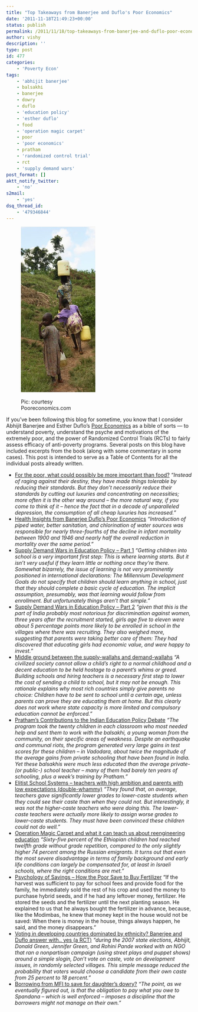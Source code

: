 ```yaml
---
title: "Top Takeaways from Banerjee and Duflo's Poor Economics"
date: '2011-11-18T21:49:23+00:00'
status: publish
permalink: /2011/11/18/top-takeaways-from-banerjee-and-duflo-poor-economics
author: vishy
description: ''
type: post
id: 477
categories:
    - 'Poverty Econ'
tags:
    - 'abhijit banerjee'
    - balsakhi
    - banerjee
    - dowry
    - duflo
    - 'education policy'
    - 'esther duflo'
    - food
    - 'operation magic carpet'
    - poor
    - 'poor economics'
    - pratham
    - 'randomized control trial'
    - rct
    - 'supply demand wars'
post_format: []
aktt_notify_twitter:
    - 'no'
s2mail:
    - 'yes'
dsq_thread_id:
    - '479346844'
---
```

<figure aria-describedby="caption-attachment-478" class="wp-caption alignleft" id="attachment_478" style="width: 202px">

[![](../../../../uploads/2011/11/banduflo_overview_post_pic.jpg "banduflo_overview_post_pic")](../../../../uploads/2011/11/banduflo_overview_post_pic.jpg)<figcaption class="wp-caption-text" id="caption-attachment-478">Pic: courtesy Pooreconomics.com</figcaption></figure>

If you’ve been following this blog for sometime, you know that I consider Abhijit Banerjee and Esther Duflo’s [Poor Economics](http://pooreconomics.com/) as a bible of sorts — to understand poverty, understand the psyche and motivations of the extremely poor, and the power of Randomized Control Trials (RCTs) to fairly assess efficacy of anti-poverty programs. Several posts on this blog have included excerpts from the book (along with some commentary in some cases). This post is intended to serve as a Table of Contents for all the individual posts already written.

- [For the poor, what could possibly be more important than food?](http://www.techsangam.com/2011/07/14/for-the-poor-what-could-possibly-be-more-important-than-food/) *“Instead of raging against their destiny, they have made things tolerable by reducing their standards. But they don’t necessarily reduce their standards by cutting out luxuries and concentrating on necessities; more often it is the other way around – the more natural way, if you come to think of it – hence the fact that in a decade of unparalleled depression, the consumption of all cheap luxuries has increased.”*
- [Health Insights from Banerjee Duflo’s Poor Economics](http://www.techsangam.com/2011/08/03/health-insights-from-banerjee-duflos-poor-economics/) *“Introduction of piped water, better sanitation, and chlorination of water sources was responsible for nearly three-fourths of the decline in infant mortality between 1900 and 1946 and nearly half the overall reduction in mortality over the same period.”*
- [Supply Demand Wars in Education Policy – Part 1](http://www.techsangam.com/2011/09/02/supply-demand-wars-in-education-policy-part-1/) *“Getting children into school is a very important first step: This is where learning starts. But it isn’t very useful if they learn little or nothing once they’re there. Somewhat bizarrely, the issue of learning is not very prominently positioned in international declarations: The Millennium Development Goals do not specify that children should learn anything in school, just that they should complete a basic cycle of education. The implicit assumption, presumably, was that learning would follow from enrollment. But unfortunately things aren’t that simple.”*
- [Supply Demand Wars in Education Policy – Part 2](http://www.techsangam.com/2011/09/06/the-supply-demand-wars-in-education-policy-part-2/) *“given that this is the part of India probably most notorious for discrimination against women, three years after the recruitment started, girls age five to eleven were about 5 percentage points more likely to be enrolled in school in the villages where there was recruiting. They also weighed more, suggesting that parents were taking better care of them: They had discovered that educating girls had economic value, and were happy to invest.”*
- [Middle ground between the supply-wallahs and demand-wallahs](http://www.techsangam.com/2011/09/07/middle-ground-between-the-supply-wallahs-and-demand-wallahs/) *“A civilized society cannot allow a child’s right to a normal childhood and a decent education to be held hostage to a parent’s whims or greed.  Building schools and hiring teachers is a necessary first step to lower the cost of sending a child to school, but it may not be enough. This rationale explains why most rich countries simply give parents no choice: Children have to be sent to school until a certain age, unless parents can prove they are educating them at home. But this clearly does not work where state capacity is more limited and compulsory education cannot be enforced.”*
- [Pratham’s Contributions to the Indian Education Policy Debate](http://www.techsangam.com/2011/09/10/prathams-contributions-to-indian-education-policy-debate/) *“The program took the twenty children in each classroom who most needed help and sent them to work with the balsakhi, a young woman from the community, on their specific areas of weakness. Despite an earthquake and communal riots, the program generated very large gains in test scores for these children – in Vadodara, about twice the magnitude of the average gains from private schooling that have been found in India. Yet these balsakhis were much less educated than the average private- (or public-) school teacher – many of them had barely ten years of schooling, plus a week’s training by Pratham.”*
- [Elitist School Systems – teachers with high ambition and parents with low expectations (double-whammy)](http://www.techsangam.com/2011/09/21/elitist-school-systems-teachers-with-high-ambition-parents-with-low-expectations/) *“They found that, on average, teachers gave significantly lower grades to lower-caste students when they could see their caste than when they could not. But interestingly, it was not the higher-caste teachers who were doing this. The lower-caste teachers were actually more likely to assign worse grades to lower-caste students. They must have been convinced these children could not do well.”*
- [Operation Magic Carpet and what it can teach us about reengineering education](http://www.techsangam.com/2011/10/06/operation-magic-carpet-and-what-it-can-teach-us-about-reengineering-education/) *“Sixty-five percent of the Ethiopian children had reached twelfth grade without grade repetition, compared to the only slightly higher 74 percent among the Russian emigrants. It turns out that even the most severe disadvantage in terms of family background and early life conditions can largely be compensated for, at least in Israeli schools, where the right conditions are met.”*
- [Psychology of Savings – How the Poor Save to Buy Fertilizer](http://www.techsangam.com/2011/10/21/psychology-of-savings-how-the-poor-save-to-buy-fertilizer/) “If the harvest was sufficient to pay for school fees and provide food for the family, he immediately sold the rest of his crop and used the money to purchase hybrid seeds, and if he had any leftover money, fertilizer. He stored the seeds and the fertilizer until the next planting season. He explained to us that he always bought the fertilizer in advance, because, like the Modimbas, he knew that money kept in the house would not be saved: When there is money in the house, things always happen, he said, and the money disappears.”
- [Voting in developing countries dominated by ethnicity? Banerjee and Duflo answer with.. yes (a RCT)](http://www.techsangam.com/2011/10/28/voting-in-developing-countries-dominated-by-ethnicity-banerjee-duflo-answer-rct/) *“during the 2007 state elections, Abhijit, Donald Green, Jennifer Green, and Rohini Pande worked with an NGO that ran a nonpartisan campaign (using street plays and puppet shows) around a simple slogin, Don’t vote on caste, vote on development issues,  in randomly selected villages. This simple message reduced the probability that voters would choose a candidate from their own caste from 25 percent to 18 percent.”*
- [Borrowing from MFI to save for daughter’s dowry?](http://www.techsangam.com/2011/11/14/borrowing-from-mfi-to-save-for-daughters-dowry/) *“The point, as we eventually figured out, is that the obligation to pay what you owe to Spandana – which is well enforced – imposes a discipline that the borrowers might not manage on their own.”*

  
